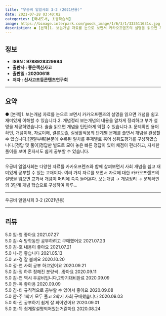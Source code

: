 ```yaml
---
title: "우공비 일일사회 3-2 (2021년용)"
date: 2021-07-28 03:40:02
categories: [국내도서, 초등학습서]
image: https://bimage.interpark.com/goods_image/1/6/3/1/333511631s.jpg
description: ● [본책]1. 보는개념 자료를 눈으로 보면서 카카오프렌즈의 설명을 읽으면 개념을 쉽고 재미있게 이해할 수 있습니다.2. 개념정리 보는개념의 내용을 알차게 정리하고 부가 설명을 제공하였습니다. 술술 읽으면 개념을 탄탄하게 익힐 수 있습니다.3. 문제확인 용어확인, 개념이해, 자료이해,
---
```


## **정보**

- **ISBN : 9788928329694**
- **출판사 : 좋은책신사고**
- **출판일 : 20200618**
- **저자 : 신사고초등콘텐츠연구회**

------



## **요약**

●  [본책]1. 보는개념 자료를 눈으로 보면서 카카오프렌즈의 설명을 읽으면 개념을 쉽고 재미있게 이해할 수 있습니다.2. 개념정리 보는개념의 내용을 알차게 정리하고 부가 설명을 제공하였습니다. 술술 읽으면 개념을 탄탄하게 익힐 수 있습니다.3. 문제확인 용어확인, 개념이해, 자료이해, 결론도출, 실생활적용의 단계별 문제를 풀면서 개념을 완성할 수 있습니다.[권말부록]본문에 수록된 일차를 주제별로 묶어 성취도평가를 구성하였습니다.[정답 및 풀이]정답만 별도로 모아 놓은 빠른 정답이 있어 채점이 편리하고, 자세한 풀이를 보며 혼자서도 쉽게 공부할 수 있습니다.

------

우공비 일일사회는 다양한 자료를 카카오프렌즈와 함께 살펴보면서 사회 개념을 쉽고 재미있게 공부할 수 있는 교재이다. 여러 가지 자료를 보면서 자료에 대한 카카오프렌즈의 설명을 읽으면 교과서 개념이 머리에 쏙쏙 들어온다. 보는개념 → 개념정리 → 문제확인의 3단계 개념 학습으로 구성하여 하루... 

------


우공비 일일사회 3-2 (2021년용) 

------


## **리뷰** 

5.0 임-영 좋아요 2021.07.27 <br/>5.0 김-숙 방학동안 공부하려고 구매했어요 2021.07.23 <br/>5.0 김-호 내용이 좋아요 2021.07.21 <br/>5.0 나-영 좋습니다 2021.05.13 <br/>5.0 고-경 잘 볼께요 2020.10.20 <br/>5.0 정-연 사회 공부 하고있어요 2020.09.21 <br/>5.0 김-정 하루 정해진 분량씩 ..좋아요 2020.09.11 <br/>5.0 김-연 역시 우공비입니다,2학기대비완료 2020.09.09 <br/>5.0 안-옥 좋아용  2020.09.09 <br/>5.0 김-티 규칙적으로 공부할 수 있어서 좋아요 2020.09.08 <br/>5.0 안-주 1학기 모두 풀고 2학기 사회 구매했습니다 2020.09.03 <br/>5.0 최-진 공부하기 쉽게 잘 되어있어요 2020.09.01 <br/>5.0 조-득 쉽게잘설명되어있는거같아요 2020.08.24 <br/>